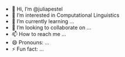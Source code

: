 - 👋 Hi, I’m @juliapestel
- 👀 I’m interested in Computational Linguistics
- 🌱 I’m currently learning ...
- 💞️ I’m looking to collaborate on ...
- 📫 How to reach me ...
- 😄 Pronouns: ...
- ⚡ Fun fact: ...

<!---
juliapestel/juliapestel is a ✨ special ✨ repository because its `README.md` (this file) appears on your GitHub profile.
You can click the Preview link to take a look at your changes.
--->

